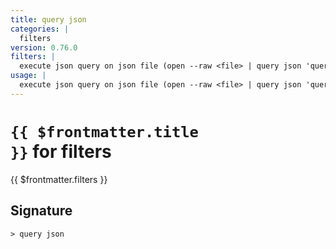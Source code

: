 ```yaml
---
title: query json
categories: |
  filters
version: 0.76.0
filters: |
  execute json query on json file (open --raw <file> | query json 'query string')
usage: |
  execute json query on json file (open --raw <file> | query json 'query string')
---
```


# <code>{{ $frontmatter.title }}</code> for filters

<div class='command-title'>{{ $frontmatter.filters }}</div>

## Signature

```> query json ```
